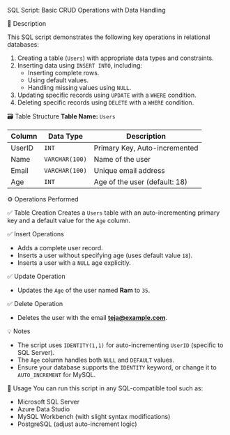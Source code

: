 SQL Script: Basic CRUD Operations with Data Handling

📝 Description

This SQL script demonstrates the following key operations in relational databases:

1. Creating a table (`Users`) with appropriate data types and constraints.
2. Inserting data using `INSERT INTO`, including:
   - Inserting complete rows.
   - Using default values.
   - Handling missing values using `NULL`.
3. Updating specific records using `UPDATE` with a `WHERE` condition.
4. Deleting specific records using `DELETE` with a `WHERE` condition.

🗃️ Table Structure
**Table Name:** `Users`

| Column   | Data Type     | Description                        |
|----------|---------------|------------------------------------|
| UserID   | `INT`          | Primary Key, Auto-incremented     |
| Name     | `VARCHAR(100)` | Name of the user                  |
| Email    | `VARCHAR(100)` | Unique email address              |
| Age      | `INT`          | Age of the user (default: 18)     |

⚙️ Operations Performed

✅ Table Creation
Creates a `Users` table with an auto-incrementing primary key and a default value for the `Age` column.

✅ Insert Operations
- Adds a complete user record.
- Inserts a user without specifying age (uses default value `18`).
- Inserts a user with a `NULL` age explicitly.

✅ Update Operation
- Updates the `Age` of the user named **Ram** to `35`.

✅ Delete Operation
- Deletes the user with the email **teja@example.com**.

💡 Notes
- The script uses `IDENTITY(1,1)` for auto-incrementing `UserID` (specific to SQL Server).
- The `Age` column handles both `NULL` and `DEFAULT` values.
- Ensure your database supports the `IDENTITY` keyword, or change it to `AUTO_INCREMENT` for MySQL.

📌 Usage
You can run this script in any SQL-compatible tool such as:
- Microsoft SQL Server
- Azure Data Studio
- MySQL Workbench (with slight syntax modifications)
- PostgreSQL (adjust auto-increment logic)

